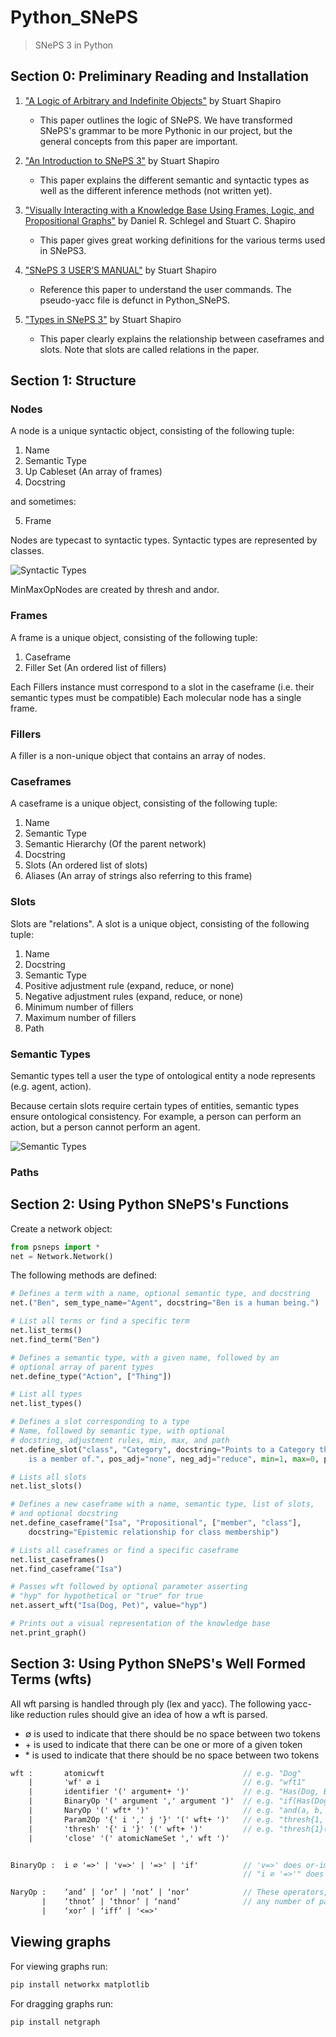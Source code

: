 # Python_SNePS
> SNePS 3 in Python

## Section 0: Preliminary Reading and Installation

1. ["A Logic of Arbitrary and Indefinite Objects"](https://www.aaai.org/Papers/KR/2004/KR04-059.pdf) by Stuart Shapiro
    * This paper outlines the logic of SNePS. We have transformed SNePS's grammar to be more Pythonic in our project, but the general concepts from this paper are important.

2. ["An Introduction to SNePS 3"](https://cse.buffalo.edu/~shapiro/Papers/sneps3intro.pdf) by Stuart Shapiro
    * This paper explains the different semantic and syntactic types as well as the different inference methods (not written yet).

3. ["Visually Interacting with a Knowledge Base Using Frames, Logic, and Propositional Graphs"](https://cse.buffalo.edu/~shapiro/Papers/schsha2011b.pdf) by Daniel R. Schlegel and Stuart C. Shapiro
    * This paper gives great working definitions for the various terms used in SNePS3.

4. ["SNePS 3 USER’S MANUAL"](https://cse.buffalo.edu/sneps/Projects/sneps3manual.pdf) by Stuart Shapiro
    * Reference this paper to understand the user commands. The pseudo-yacc file is defunct in Python_SNePS.

5. ["Types in SNePS 3"](https://cse.buffalo.edu/~shapiro/Talks/TypesInSneps3.pdf) by Stuart Shapiro
    * This paper clearly explains the relationship between caseframes and slots. Note that slots are called relations in the paper.

## Section 1: Structure

### Nodes

A node is a unique syntactic object, consisting of the following tuple:
1. Name
2. Semantic Type
3. Up Cableset (An array of frames)
4. Docstring

and sometimes:

5. Frame

Nodes are typecast to syntactic types. Syntactic types are represented by classes.

![Syntactic Types](https://raw.githubusercontent.com/acampbel-hamilton/Python_SNePS/master/assets/syntactic.svg)

MinMaxOpNodes are created by thresh and andor.

### Frames

A frame is a unique object, consisting of the following tuple:
1. Caseframe
2. Filler Set (An ordered list of fillers)

Each Fillers instance must correspond to a slot in the caseframe (i.e. their semantic types must be compatible)
Each molecular node has a single frame.

### Fillers

A filler is a non-unique object that contains an array of nodes.

### Caseframes

A caseframe is a unique object, consisting of the following tuple:
1. Name
2. Semantic Type
3. Semantic Hierarchy (Of the parent network)
4. Docstring
5. Slots (An ordered list of slots)
6. Aliases (An array of strings also referring to this frame)

### Slots

Slots are "relations". A slot is a unique object, consisting of the following tuple:
1. Name
2. Docstring
3. Semantic Type
4. Positive adjustment rule (expand, reduce, or none)
5. Negative adjustment rules (expand, reduce, or none)
6. Minimum number of fillers
7. Maximum number of fillers
8. Path

### Semantic Types

Semantic types tell a user the type of ontological entity a node represents (e.g. agent, action).

Because certain slots require certain types of entities, semantic types ensure ontological consistency. For example, a person can perform an action, but a person cannot perform an agent.

![Semantic Types](https://raw.githubusercontent.com/acampbel-hamilton/Python_SNePS/master/assets/semantic.svg)

### Paths

## Section 2: Using Python SNePS's Functions

Create a network object:

```python
from psneps import *
net = Network.Network()
```

The following methods are defined:

```python
# Defines a term with a name, optional semantic type, and docstring
net.("Ben", sem_type_name="Agent", docstring="Ben is a human being.")

# List all terms or find a specific term
net.list_terms()
net.find_term("Ben")

# Defines a semantic type, with a given name, followed by an
# optional array of parent types
net.define_type("Action", ["Thing"])

# List all types
net.list_types()

# Defines a slot corresponding to a type
# Name, followed by semantic type, with optional
# docstring, adjustment rules, min, max, and path
net.define_slot("class", "Category", docstring="Points to a Category that some Entity \
    is a member of.", pos_adj="none", neg_adj="reduce", min=1, max=0, path=None)

# Lists all slots
net.list_slots()

# Defines a new caseframe with a name, semantic type, list of slots,
# and optional docstring
net.define_caseframe("Isa", "Propositional", ["member", "class"],
    docstring="Epistemic relationship for class membership")

# Lists all caseframes or find a specific caseframe
net.list_caseframes()
net.find_caseframe("Isa")

# Passes wft followed by optional parameter asserting
# "hyp" for hypothetical or "true" for true
net.assert_wft("Isa(Dog, Pet)", value="hyp")

# Prints out a visual representation of the knowledge base
net.print_graph()
```

## Section 3: Using Python SNePS's Well Formed Terms (wfts)

All wft parsing is handled through ply (lex and yacc). The following yacc-like reduction rules should give an idea of how a wft is parsed.

* ∅ is used to indicate that there should be no space between two tokens  
* \+ is used to indicate that there can be one or more of a given token  
* \* is used to indicate that there should be no space between two tokens

```yacc
wft :       atomicwft                               // e.g. "Dog"
    |       'wf' ∅ i                                // e.g. "wft1"
    |       identifier '(' argument+ ')'            // e.g. "Has(Dog, Bone)"
    |       BinaryOp '(' argument ',' argument ')'  // e.g. "if(Has(Dog, Bone), Happy(Dog))"
    |       NaryOp '(' wft* ')'                     // e.g. "and(a, b, c)"
    |       Param2Op '{' i ',' j '}' '(' wft+ ')'   // e.g. "thresh{1, 2}(a, b, c, d)"
    |       'thresh' '{' i '}' '(' wft+ ')'         // e.g. "thresh{1}(a, b, c)"
    |       'close' '(' atomicNameSet ',' wft ')'


BinaryOp :  i ∅ '=>' | 'v=>' | '=>' | 'if'          // 'v=>' does or-implication and
                                                    // "i ∅ '=>'" does and-implication (e.g. "5=>")

NaryOp :    ‘and’ | ‘or’ | ‘not’ | ‘nor’            // These operators, exclusively, can take
       |    ‘thnot’ | ‘thnor’ | ‘nand’              // any number of parameters
       |    ‘xor’ | ‘iff’ | '<=>'
```

## Viewing graphs

For viewing graphs run:
```bash
pip install networkx matplotlib
```
For dragging graphs run:
```bash
pip install netgraph
```
